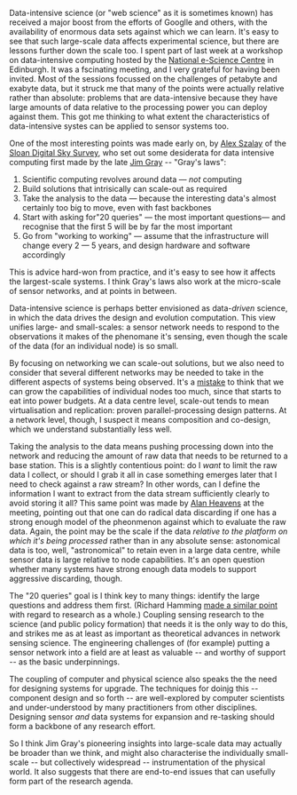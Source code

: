 <html><body><p>Data-intensive science (or "web science" as it is sometimes known) has received a major boost from the efforts of Googlle and others, with the availability of enormous data sets against which we can learn. It's easy to see that such large-scale data affects experimental science, but there are lessons further down the scale too.

<!--more-->I spent part of last week at a workshop on data-intensive computing hosted by the <a href="http://www.nesc.ac.uk">National e-Science Centre</a> in Edinburgh. It was a fscinating meeting, and I very grateful for having been invited. Most of the sessions focussed on the challenges of petabyte and exabyte data, but it struck me that many of the points were actually relative rather than absolute: problems that are data-intensive because they have large amounts of data relative to the processing power you can deploy against them. This got me thinking to what extent the characteristics of data-intensive systes can be applied to sensor systems too.

One of the most interesting points was made early on, by <a href="http://www.sdss.jhu.edu/~szalay/">Alex Szalay</a> of the <a href="http://www.sdss.org/">Sloan Digital Sky Survey</a>, who set out some desiderata for data intensive computing first made by the late <a href="http://en.wikipedia.org/wiki/Jim_Gray_%28computer_scientist%29">Jim Gray</a> -- "Gray's laws":
</p><ol>
	<li> Scientific computing revolves around data — <em>not</em> computing</li>
	<li> Build solutions that intrisically can scale-out  as required</li>
	<li> Take the analysis to  the data — because the interesting data's almost certainly too big to move, even with  fast backbones</li>
	<li> Start with asking for"20 queries" — the most important questions— and recognise that the first 5 will be  by far the most important</li>
	<li> Go from "working to working" — assume that  the infrastructure will change every 2 — 5 years, and  design hardware and software accordingly</li>
</ol>
This is advice hard-won from practice, and it's easy to see how it affects the largest-scale systems. I think Gray's laws also work at the micro-scale of sensor networks, and at points in between.

Data-intensive science is perhaps better envisioned as data-<em>driven</em> science, in which the data drives the design and evolution computation. This view unifies large- and small-scales: a sensor network needs to respond to the observations it makes of the phenomane it's sensing, even though the scale of the data (for an individual node) is so small.

By focusing on networking we can scale-out solutions, but we also need to consider that several different networks may be needed to take in the different aspects of systems being observed. It's a <a href="/2010/03/things-that-wont-change/">mistake</a> to think that we can grow the capabilities of individual nodes too much, since that starts to eat into power budgets. At a data centre level, scale-out tends to mean virtualisation and replication: proven parallel-processing design patterns. At a network level, though, I suspect it means composition and co-design, which we understand substantially less well.

Taking the analysis to the data means pushing processing down into the network and reducing the amount of raw data that needs to be returned to a base station. This is a slightly contentious point: do I <em>want</em> to limit the raw data I collect, or should I grab it all in case something emerges later that I need to check against a raw stream? In other words, can I define the information I want to extract from the data stream sufficiently clearly to avoid storing it all? This same point was made by <a href="http://www.roe.ac.uk/~afh/">Alan Heavens</a> at the meeting, pointing out that one can do radical data discarding if one has a strong enough model of the pheonmenon against which to evaluate the raw data. Again, the point may be the scale if the data <em>relative to the platform on which it's being processed</em> rather than in any absolute sense: astonomical data is too, well, "astronomical" to retain even in a large data centre, while sensor data is large relative to node capabilities. It's an open question whether many systems have strong enough data models to support aggressive discarding, though.

The "20 queries" goal is I think key to many things: identify the large questions and address them first. (Richard Hamming <a href="http://www.cs.virginia.edu/~robins/YouAndYourResearch.html">made a similar point</a> with regard to research as a whole.) Coupling sensing research to the science (and public policy formation) that needs it is the only way to do this, and strikes me as at least as important as theoretical advances in network sensing science. The engineering challenges of (for example) putting a sensor network into a field are at least as valuable -- and worthy of support -- as the basic underpinnings.

The coupling of computer and physical science also speaks the the need for designing systems for upgrade. The techniques for doinjg this -- component design and so forth -- are well-explored by computer scientists and under-understood by many practitioners from other disciplines. Designing sensor <em>and</em> data systems for expansion and re-tasking should form a backbone of any research effort.

So I think Jim Gray's pioneering insights into large-scale data may actually be broader than we think, and might also characterise the individually small-scale -- but collectively widespread -- instrumentation of the physical world. It also suggests that there are end-to-end issues that can usefully form part of the research agenda.</body></html>